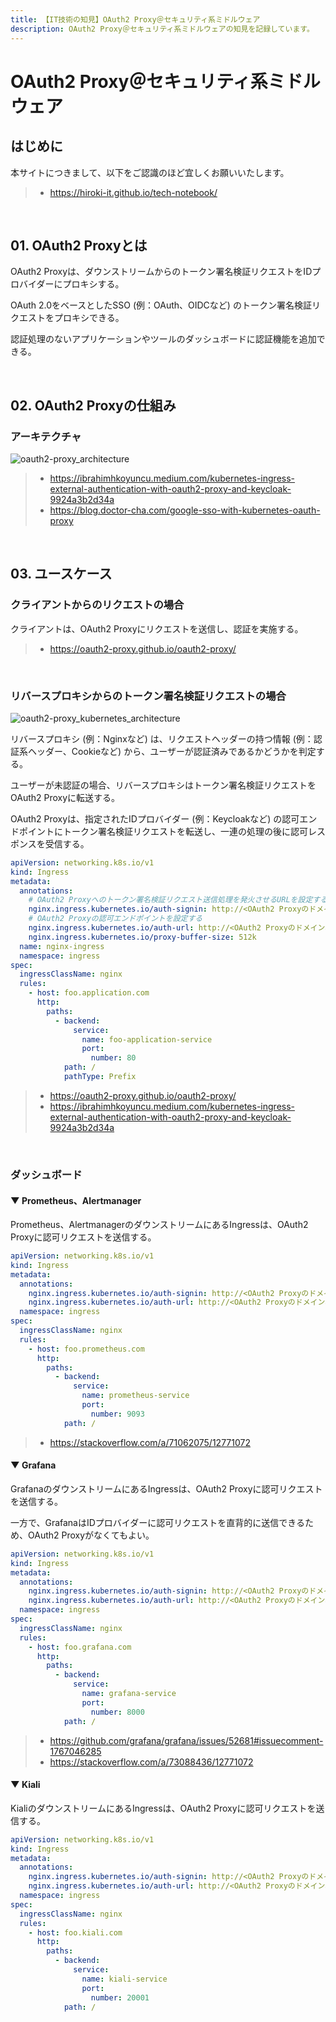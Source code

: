 ```yaml
---
title: 【IT技術の知見】OAuth2 Proxy＠セキュリティ系ミドルウェア
description: OAuth2 Proxy＠セキュリティ系ミドルウェアの知見を記録しています。
---
```


# OAuth2 Proxy＠セキュリティ系ミドルウェア

## はじめに

本サイトにつきまして、以下をご認識のほど宜しくお願いいたします。

> - https://hiroki-it.github.io/tech-notebook/

<br>

## 01. OAuth2 Proxyとは

OAuth2 Proxyは、ダウンストリームからのトークン署名検証リクエストをIDプロバイダーにプロキシする。

OAuth 2.0をベースとしたSSO (例：OAuth、OIDCなど) のトークン署名検証リクエストをプロキシできる。

認証処理のないアプリケーションやツールのダッシュボードに認証機能を追加できる。

<br>

## 02. OAuth2 Proxyの仕組み

### アーキテクチャ

![oauth2-proxy_architecture](https://raw.githubusercontent.com/hiroki-it/tech-notebook-images/master/images/oauth2-proxy_architecture.png)

> - https://ibrahimhkoyuncu.medium.com/kubernetes-ingress-external-authentication-with-oauth2-proxy-and-keycloak-9924a3b2d34a
> - https://blog.doctor-cha.com/google-sso-with-kubernetes-oauth-proxy

<br>

## 03. ユースケース

### クライアントからのリクエストの場合

クライアントは、OAuth2 Proxyにリクエストを送信し、認証を実施する。

> - https://oauth2-proxy.github.io/oauth2-proxy/

<br>

### リバースプロキシからのトークン署名検証リクエストの場合

![oauth2-proxy_kubernetes_architecture](https://raw.githubusercontent.com/hiroki-it/tech-notebook-images/master/images/oauth2-proxy_kubernetes_architecture.png)

リバースプロキシ (例：Nginxなど) は、リクエストヘッダーの持つ情報 (例：認証系ヘッダー、Cookieなど) から、ユーザーが認証済みであるかどうかを判定する。

ユーザーが未認証の場合、リバースプロキシはトークン署名検証リクエストをOAuth2 Proxyに転送する。

OAuth2 Proxyは、指定されたIDプロバイダー (例：Keycloakなど) の認可エンドポイントにトークン署名検証リクエストを転送し、一連の処理の後に認可レスポンスを受信する。

```yaml
apiVersion: networking.k8s.io/v1
kind: Ingress
metadata:
  annotations:
    # OAuth2 Proxyへのトークン署名検証リクエスト送信処理を発火させるURLを設定する
    nginx.ingress.kubernetes.io/auth-signin: http://<OAuth2 Proxyのドメイン名>/oauth2/sign_in
    # OAuth2 Proxyの認可エンドポイントを設定する
    nginx.ingress.kubernetes.io/auth-url: http://<OAuth2 Proxyのドメイン名>/oauth2/auth
    nginx.ingress.kubernetes.io/proxy-buffer-size: 512k
  name: nginx-ingress
  namespace: ingress
spec:
  ingressClassName: nginx
  rules:
    - host: foo.application.com
      http:
        paths:
          - backend:
              service:
                name: foo-application-service
                port:
                  number: 80
            path: /
            pathType: Prefix
```

> - https://oauth2-proxy.github.io/oauth2-proxy/
> - https://ibrahimhkoyuncu.medium.com/kubernetes-ingress-external-authentication-with-oauth2-proxy-and-keycloak-9924a3b2d34a

<br>

### ダッシュボード

#### ▼ Prometheus、Alertmanager

Prometheus、AlertmanagerのダウンストリームにあるIngressは、OAuth2 Proxyに認可リクエストを送信する。

```yaml
apiVersion: networking.k8s.io/v1
kind: Ingress
metadata:
  annotations:
    nginx.ingress.kubernetes.io/auth-signin: http://<OAuth2 Proxyのドメイン名>/oauth2/sign_in
    nginx.ingress.kubernetes.io/auth-url: http://<OAuth2 Proxyのドメイン名>/oauth2/auth  name: nginx-ingress
  namespace: ingress
spec:
  ingressClassName: nginx
  rules:
    - host: foo.prometheus.com
      http:
        paths:
          - backend:
              service:
                name: prometheus-service
                port:
                  number: 9093
            path: /
```

> - https://stackoverflow.com/a/71062075/12771072

#### ▼ Grafana

GrafanaのダウンストリームにあるIngressは、OAuth2 Proxyに認可リクエストを送信する。

一方で、GrafanaはIDプロバイダーに認可リクエストを直背的に送信できるため、OAuth2 Proxyがなくてもよい。

```yaml
apiVersion: networking.k8s.io/v1
kind: Ingress
metadata:
  annotations:
    nginx.ingress.kubernetes.io/auth-signin: http://<OAuth2 Proxyのドメイン名>/oauth2/sign_in
    nginx.ingress.kubernetes.io/auth-url: http://<OAuth2 Proxyのドメイン名>/oauth2/auth  name: nginx-ingress
  namespace: ingress
spec:
  ingressClassName: nginx
  rules:
    - host: foo.grafana.com
      http:
        paths:
          - backend:
              service:
                name: grafana-service
                port:
                  number: 8000
            path: /
```

> - https://github.com/grafana/grafana/issues/52681#issuecomment-1767046285
> - https://stackoverflow.com/a/73088436/12771072

#### ▼ Kiali

KialiのダウンストリームにあるIngressは、OAuth2 Proxyに認可リクエストを送信する。

```yaml
apiVersion: networking.k8s.io/v1
kind: Ingress
metadata:
  annotations:
    nginx.ingress.kubernetes.io/auth-signin: http://<OAuth2 Proxyのドメイン名>/oauth2/sign_in
    nginx.ingress.kubernetes.io/auth-url: http://<OAuth2 Proxyのドメイン名>/oauth2/auth  name: nginx-ingress
  namespace: ingress
spec:
  ingressClassName: nginx
  rules:
    - host: foo.kiali.com
      http:
        paths:
          - backend:
              service:
                name: kiali-service
                port:
                  number: 20001
            path: /
```

<br>
